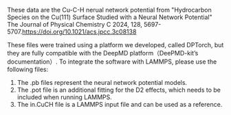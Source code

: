 These data are the Cu-C-H nerual network potential from "Hydrocarbon Species on the Cu(111) Surface Studied with a Neural Network Potential" The Journal of Physical Chemistry C 2024, 128, 5697-5707.https://doi.org/10.1021/acs.jpcc.3c08138

These files were trained using a platform we developed, called DPTorch, but they are fully compatible with the DeepMD platform（DeePMD-kit’s documentation）. To integrate the software with LAMMPS, please use the following files:

1. The .pb files represent the neural network potential models.
2. The .pot file is an additional fitting for the D2 effects, which needs to be included when running LAMMPS.
3. The in.CuCH file is a LAMMPS input file and can be used as a reference.

